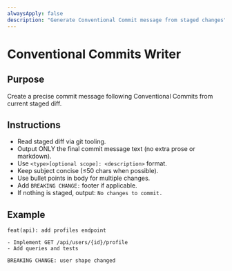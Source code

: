 ```yaml
---
alwaysApply: false
description: "Generate Conventional Commit message from staged changes"
---
```


# Conventional Commits Writer

## Purpose
Create a precise commit message following Conventional Commits from current staged diff.

## Instructions
- Read staged diff via git tooling.
- Output ONLY the final commit message text (no extra prose or markdown).
- Use `<type>[optional scope]: <description>` format.
- Keep subject concise (≤50 chars when possible).
- Use bullet points in body for multiple changes.
- Add `BREAKING CHANGE:` footer if applicable.
- If nothing is staged, output: `No changes to commit.`

## Example
```
feat(api): add profiles endpoint

- Implement GET /api/users/{id}/profile
- Add queries and tests

BREAKING CHANGE: user shape changed
```
